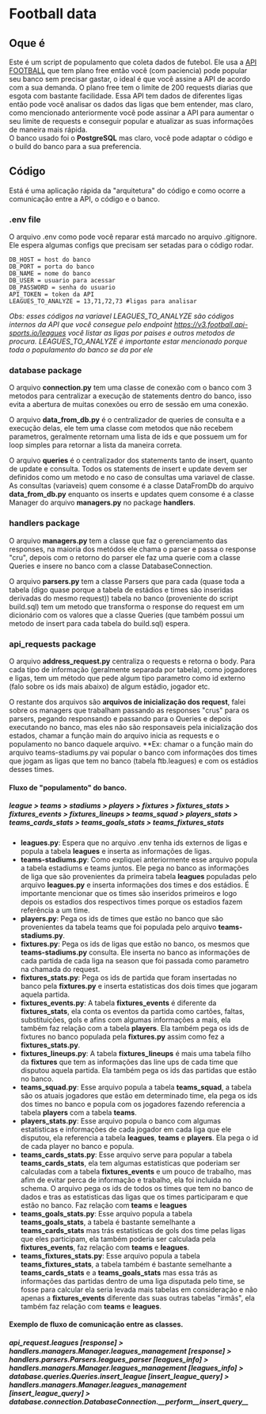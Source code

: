 # Football data

## Oque é

Este é um script de populamento que coleta dados de futebol. Ele usa a [API FOOTBALL](https://www.api-football.com/documentation-v3#section/Introduction) que tem plano free então você (com paciencia) pode popular
seu banco sem precisar gastar, o ideal é que você assine a API de acordo com a sua demanda. O plano free tem o limite de 200 requests diarias que esgota com bastante facilidade. Essa API tem dados de diferentes ligas então pode você analisar os dados
das ligas que bem entender, mas claro, como mencionado anteriormente você pode assinar a API para aumentar o seu limite de requests e conseguir popular e atualizar as suas informações de maneira mais rápida.  
O banco usado foi o **PostgreSQL** mas claro, você pode adaptar o código e o build do banco para a sua preferencia.

## Código

Está é uma aplicação rápida da "arquitetura" do código e como ocorre a comunicação entre a API, o código e o banco.

### .env file
O arquivo .env como pode você reparar está marcado no arquivo .gitignore. Ele espera algumas configs que precisam ser setadas para o código rodar.

```
DB_HOST = host do banco
DB_PORT = porta do banco
DB_NAME = nome do banco 
DB_USER = usuario para acessar
DB_PASSWORD = senha do usuario
API_TOKEN = token da API
LEAGUES_TO_ANALYZE = 13,71,72,73 #ligas para analisar
```
*Obs: esses códigos na variavel LEAGUES_TO_ANALYZE são códigos internos da API que você consegue pelo endpoint https://v3.football.api-sports.io/leagues*
*você listar as ligas por paises e outros metodos de procura. LEAGUES_TO_ANALYZE é importante estar mencionado porque toda o populamento do banco se da por ele*


### database package
O arquivo **connection.py** tem uma classe de conexão com o banco com 3 metodos para centralizar a execução de statements dentro do banco, isso evita a abertura de muitas conexões ou erro de sessão em uma conexão.

O arquivo **data_from_db.py** é o centralizador de queries de consulta e a execução delas, ele tem uma classe com metodos que não recebem parametros,
geralmente retornam uma lista de ids e que possuem um for loop simples para retornar a lista da maneira correta.

O arquivo **queries** é o centralizador dos statements tanto de insert, quanto de update e consulta. Todos os statements de insert e update devem ser definidos como um metodo e no caso de consultas uma variavel de classe. As consultas (variaveis)
quem consome é a classe DataFromDb do arquivo **data_from_db.py** enquanto os inserts e updates quem consome é a classe Manager do arquivo **managers.py** no package **handlers**.

### handlers package
O arquivo **managers.py** tem a classe que faz o gerenciamento das responses, na maioria dos metódos ele chama o parser e passa o response "cru", depois com o retorno do parser ele faz uma querie com a classe Queries e insere no banco com a classe DatabaseConnection.

O arquivo **parsers.py** tem a classe Parsers que para cada (quase toda a tabela (digo quase porque a tabela de estádios e times são inseridas derivadas do mesmo request)) tabela no banco (proveniente do script build.sql) tem um metodo que transforma o response do request
em um dicionário com os valores que a classe Queries (que também possui um metodo de insert para cada tabela do build.sql) espera.

### api_requests package

O arquivo **address_request.py** centraliza o requests e retorna o body. Para cada tipo de informação (geralmente separada por tabela), como jogadores e ligas, tem um método que pede algum tipo parametro como id externo (falo sobre os ids mais abaixo) de algum estádio, jogador etc.

O restante dos arquivos são **arquivos de inicialização dos request**, falei sobre os managers que trabalham passando as responses "crus" para os parsers, pegando responsando e passando para o Queries e depois executando no banco, mas eles não são responsaveis pela inicialização dos estados,
chamar a função main do arquivo inicia as requests e o populamento no banco daquele arquivo. **Ex: chamar o a função main do arquivo teams-stadiums.py vai popular o banco com informações dos times que jogam as ligas que tem no banco (tabela ftb.leagues) e com os estádios desses times.


#### Fluxo de "populamento" do banco.

##### league > teams > stadiums > players > fixtures > fixtures_stats > fixtures_events > fixtures_lineups > teams_squad > players_stats > teams_cards_stats > teams_goals_stats > teams_fixtures_stats

- **leagues.py**: Espera que no arquivo .env tenha ids externos de ligas e popula a tabela **leagues** e inserta as informações de ligas.
- **teams-stadiums.py**: Como expliquei anteriormente esse arquivo popula a tabela estadiums e teams juntos. Ele pega no banco as informações de liga que são provenientes da primeira tabela **leagues** populadas pelo arquivo **leagues.py** e inserta informações dos times e dos estádios. É importante mencionar que os times são inseridos primeiros e logo depois os estadios dos respectivos times porque os estadios fazem referência a um time.
- **players.py**: Pega os ids de times que estão no banco que são provenientes da tabela teams que foi populada pelo arquivo **teams-stadiums.py**.
- **fixtures.py**: Pega os ids de ligas que estão no banco, os mesmos que **teams-stadiums.py** consulta. Ele inserta no banco as informações de cada partida de cada liga na season que foi passada como parametro na chamada do request.
- **fixtures_stats.py**: Pega os ids de partida que foram insertadas no banco pela **fixtures.py** e inserta estatisticas dos dois times que jogaram aquela partida.
- **fixtures_events.py**: A tabela **fixtures_events** é diferente da **fixtures_stats**, ela conta os eventos da partida como cartões, faltas, substituições, gols e afins com algumas informações a mais, ela também faz relação com a tabela **players**. Ela também pega os ids de fixtures no banco populada pela **fixtures.py** assim como fez a **fixtures_stats.py**.
- **fixtures_lineups.py**: A tabela **fixtures_lineups** é mais uma tabela filho da **fixtures** que tem as informações das line ups de cada time que disputou aquela partida. Ela também pega os ids das partidas que estão no banco.
- **teams_squad.py**: Esse arquivo popula a tabela **teams_squad**, a tabela são os atuais jogadores que estão em determinado time, ela pega os ids dos times no banco e popula com os jogadores fazendo referencia a tabela **players** com a tabela **teams**.
- **players_stats.py**: Esse arquivo popula o banco com algumas estatisticas e informações de cada jogador em cada liga que ele disputou, ela referencia a tabela **leagues**, **teams** e **players**. Ela pega o id de cada player no banco e popula.
- **teams_cards_stats.py**: Esse arquivo serve para popular a tabela **teams_cards_stats**, ela tem algumas estatisticas que poderiam ser calculadas com a tabela **fixtures_events** e um pouco de trabalho, mas afim de evitar perca de informação e trabalho, ela foi incluida no schema. O arquivo pega os ids de todos os times que tem no banco de dados e tras as estatisticas das ligas que os times participaram e que estão no banco. Faz relação com **teams** e **leagues**
- **teams_goals_stats.py**: Esse arquivo popula a tabela **teams_goals_stats**, a tabela é bastante semelhante a **teams_cards_stats** mas trás estatisticas de gols dos time pelas ligas que eles participam, ela também poderia ser calculada pela **fixtures_events**, faz relação com **teams** e **leagues**.
- **teams_fixtures_stats.py**: Esse arquivo popula a tabela **teams_fixtures_stats**, a tabela também é bastante semelhante a **teams_cards_stats** e a **teams_goals_stats** mas essa trás as informações das partidas dentro de uma liga disputada pelo time, se fosse para calcular ela seria levada mais tabelas em consideração e não apenas a **fixtures_events** diferente das suas outras tabelas "irmãs", ela também faz relação com **teams** e **leagues**.

#### Exemplo de fluxo de comunicação entre as classes.

##### api_request.leagues [response] > handlers.managers.Manager.leagues_management [response] > handlers.parsers.Parsers.leagues_parser [leagues_info] > handlers.managers.Manager.leagues_management [leagues_info] > database.queries.Queries.insert_league [insert_league_query] > handlers.managers.Manager.leagues_management [insert_league_query] > database.connection.DatabaseConnection.\_\_perform__insert_query__ 